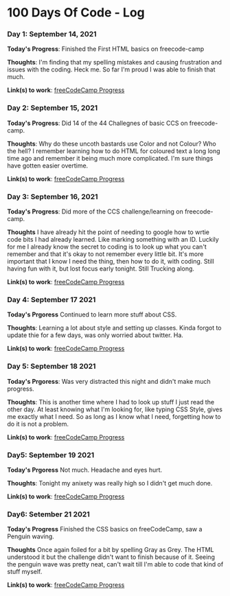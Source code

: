 # 100 Days Of Code - Log


### Day 1: September 14, 2021

**Today's Progress**: Finished the First HTML basics on freecode-camp

**Thoughts**: I'm finding that my spelling mistakes and causing frustration and issues with the coding. Heck me. So far I'm proud I was able to finish that much. 

**Link(s) to work**: [freeCodeCamp Progress](https://www.freecodecamp.org/fcc56a6600e-af2c-4e41-874d-b1032a27aa0e)


### Day 2: September 15, 2021
**Today's Progress**: Did 14 of the 44 Challegnes of basic CCS on freecode-camp.

**Thoughts**: Why do these uncoth bastards use Color and not Colour? Who the hell? I remember learning how to do HTML for coloured text a long long time ago and remember it being much more complicated. I'm sure things have gotten easier overtime. 

**Link(s) to work**: [freeCodeCamp Progress](https://www.freecodecamp.org/fcc56a6600e-af2c-4e41-874d-b1032a27aa0e)

### Day 3: September 16, 2021
**Today's Progress**: Did more of the CCS challenge/learning on freecode-camp.

**Thoughts** I have already hit the point of needing to google how to wrtie code bits I had already learned. Like marking something with an ID. Luckily for me I already know the secret to coding is to look up what you can't remember and that it's okay to not remember every little bit. It's more important that I know I need the thing, then how to do it, with coding. Still having fun with it, but lost focus early tonight. Still Trucking along.

**Link(s) to work**: [freeCodeCamp Progress](https://www.freecodecamp.org/fcc56a6600e-af2c-4e41-874d-b1032a27aa0e)

### Day 4: September 17 2021
**Today's Prgoress** Continued to learn more stuff about CSS.

**Thoughts**: Learning a lot about style and setting up classes. Kinda forgot to update thie for a few days, was only worried about twitter. Ha.

**Link(s) to work**: [freeCodeCamp Progress](https://www.freecodecamp.org/fcc56a6600e-af2c-4e41-874d-b1032a27aa0e)

### Day 5: September 18 2021
**Today's Prgoress**: Was very distracted this night and didn't make much progress.

**Thoughts**: This is another time where I had to look up stuff I just read the other day. At least knowing what I'm looking for, like typing CSS Style, gives me exactly what I need. So as long as I know what I need, forgetting how to do it is not a problem.

**Link(s) to work**: [freeCodeCamp Progress](https://www.freecodecamp.org/fcc56a6600e-af2c-4e41-874d-b1032a27aa0e)

### Day5: September 19 2021
**Today's Prgoress** Not much. Headache and eyes hurt.

**Thoughts**: Tonight my anixety was really high so I didn't get much done. 

**Link(s) to work**: [freeCodeCamp Progress](https://www.freecodecamp.org/fcc56a6600e-af2c-4e41-874d-b1032a27aa0e)

### Day6: Setember 21 2021
**Today's Progress** Finished the CSS basics on freeCodeCamp, saw a Penguin waving. 

**Thoughts** Once again foiled for a bit by spelling Gray as Grey. The HTML understood it but the challenge didn't want to finish because of it. Seeing the penguin wave was pretty neat, can't wait till I'm able to code that kind of stuff myself. 

**Link(s) to work**: [freeCodeCamp Progress](https://www.freecodecamp.org/fcc56a6600e-af2c-4e41-874d-b1032a27aa0e)
